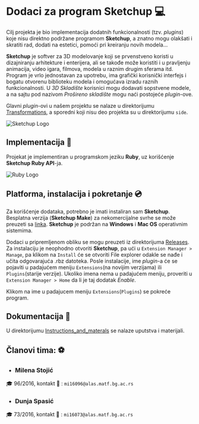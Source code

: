 # Dodaci za program Sketchup	:computer:

   Cilj projekta je bio implementacija dodatnih funkcionalnosti (tzv. *plugins*) koje nisu direktno podržane programom **Sketchup**, a znatno mogu olakšati i skratiti rad, dodati na estetici, pomoći pri kreiranju novih modela...
   
   
   **Sketchup** je softver za 3D modelovanje koji se prvenstveno koristi u dizajniranju arhitekture i enterijera, ali se takođe može koristiti i u pravljenju animacija, video igara, filmova, modela u raznim drugim sferama itd. Program je vrlo jednostavan za upotrebu, ima grafički korisnički interfejs i bogatu otvorenu biblioteku modela i omogućava izradu raznih funkcionalnosti. U *3D Skladište* korisnici mogu dodavati sopstvene modele, a na sajtu pod nazivom *Prošireno skladište* mogu naći postojeće *plugin*-ove.
   
   Glavni *plugin*-ovi u našem projektu se nalaze u direktorijumu [Transformations](Code/Sketchup-Plugins/Transformations), a sporedni koji nisu deo projekta su u direktorijumu ```side```.

   ![Sketchup Logo](https://github.com/matf-pp2019/safir/blob/master/logos/sketchup-icon-png-28.jpg)
   
   ## Implementacija :pencil:
   Projekat je implementiran u programskom jeziku **Ruby**, uz korišćenje **Sketchup Ruby API**-ja.
   
   ![Ruby Logo](https://github.com/matf-pp2019/safir/blob/master/logos/ruby-logo-png-6.png)
   
   ## Platforma, instalacija i pokretanje :cd:
   
   Za korišćenje dodataka, potrebno je imati instaliran sam **Sketchup**. Besplatna verzija (**Sketchup Make**) za nekomercijalne svrhe se može preuzeti sa [linka](https://www.sketchup.com/download/make). **Sketchup** je podržan na **Windows** i **Mac OS** operativnim sistemima.
   
   Dodaci u pripremljenom obliku se mogu preuzeti iz direktorijuma [Releases](Releases). Za instalaciju je neophodno otvoriti **Sketchup**, pa ući u ```Extension Manager > Manage```, pa klikom na ```Install``` će se otvoriti File explorer odakle se nađe i učita odgovarajuća .rbz datoteka. Posle instalacije, ime *plugin*-a će se pojaviti u padajućem meniju ```Extensions```(na novijim verzijama) ili ```Plugins```(starije verzije). Ukoliko imena nema u padajućem meniju, proveriti u ```Extension Manager > Home``` da li je taj dodatak *Enable*.
   
   Klikom na ime u padajucem meniju ```Extensions```(```Plugins```) se pokreće program.
   
   ## Dokumentacija :book:
   
   U direktorijumu [Instructions_and_materals](Instructions_and_materials) se nalaze uputstva i materijali.
   
   ## Članovi tima: :soccer:
   * ### Milena Stojić
   🎓 96/2016, kontakt :e-mail: : ```mi16096@alas.matf.bg.ac.rs```
   
   
   * ### Dunja Spasić
   🎓 73/2016, kontakt :e-mail: : ```mi16073@alas.matf.bg.ac.rs```
